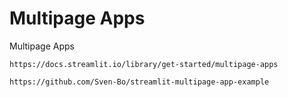# Multipage Apps

Multipage Apps

```
https://docs.streamlit.io/library/get-started/multipage-apps
```

```
https://github.com/Sven-Bo/streamlit-multipage-app-example
```
